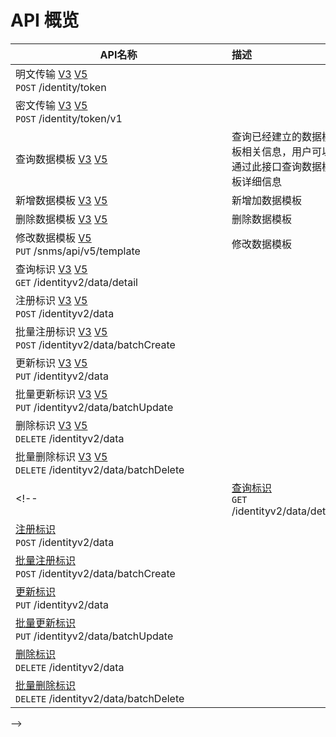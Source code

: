 # API 概览

| <div style="width: 330px;">API名称</div>        |      描述      |
| -------------------- | :----------- |
| 明文传输 <Badge type="warning">[V3](./v3/identity-auth.md#明文传输)</Badge>  <Badge type="tip">[V5](./v5/identity-auth.md#明文传输)</Badge> <div class="api-list-url">`POST`  /identity/token </div>     |  | 
| 密文传输  <Badge type="warning">[V3](./v3/identity-auth.md#密文传输)</Badge>  <Badge type="tip">[V5](./v5/identity-auth.md#密文传输)</Badge> <div class="api-list-url">`POST`  /identity/token/v1 </div>    |      |
| 查询数据模板  <Badge type="warning">[V3](./v3/template.md#查询数据模板)</Badge>  <Badge type="tip">[V5](./v5/template.md#查询数据模板)</Badge>   |  查询已经建立的数据模板相关信息，用户可以通过此接口查询数据模板详细信息    |
| 新增数据模板  <Badge type="warning">[V3](./v3/template.md#新增数据模板)</Badge>  <Badge type="tip">[V5](./v5/template.md#新增数据模板)</Badge>   |   新增加数据模板   |
| 删除数据模板 <Badge type="warning">[V3](./v3/template.md#删除数据模板)</Badge>  <Badge type="tip">[V5](./v5/template.md#删除数据模板)</Badge>      |  删除数据模板    |
| 修改数据模板  <Badge type="tip">[V5](./v5/template.md#修改数据模板)</Badge> <div class="api-list-url">`PUT`  /snms/api/v5/template </div>    |  修改数据模板    |
| 查询标识  <Badge type="warning">[V3](./v3/handle-operate.md#查询标识)</Badge>  <Badge type="tip">[V5](./v5/handle-operate.md#查询标识)</Badge>  <div class="api-list-url">`GET`  /identityv2/data/detail </div>    |      |
| 注册标识  <Badge type="warning">[V3](./v3/handle-operate.md#注册标识)</Badge>  <Badge type="tip">[V5](./v5/handle-operate.md#注册标识)</Badge> <div class="api-list-url">`POST`  /identityv2/data </div>    |      |
| 批量注册标识 <Badge type="warning">[V3](./v3/handle-operate.md#批量注册标识)</Badge>  <Badge type="tip">[V5](./v5/handle-operate.md#批量注册标识)</Badge>  <div class="api-list-url">`POST`  /identityv2/data/batchCreate </div>    |      |
| 更新标识  <Badge type="warning">[V3](./v3/handle-operate.md#更新标识)</Badge>  <Badge type="tip">[V5](./v5/handle-operate.md#更新标识)</Badge>  <div class="api-list-url">`PUT`  /identityv2/data </div>    |      |
| 批量更新标识 <Badge type="warning">[V3](./v3/handle-operate.md#批量更新标识)</Badge>  <Badge type="tip">[V5](./v5/handle-operate.md#批量更新标识)</Badge> <div class="api-list-url">`PUT`  /identityv2/data/batchUpdate </div>    |      |
| 删除标识 <Badge type="warning">[V3](./v3/handle-operate.md#删除标识)</Badge>  <Badge type="tip">[V5](./v5/handle-operate.md#删除标识)</Badge>  <div class="api-list-url">`DELETE`  /identityv2/data </div>    |      |
| 批量删除标识  <Badge type="warning">[V3](./v3/handle-operate.md#批量删除标识)</Badge>  <Badge type="tip">[V5](./v5/handle-operate.md#批量删除标识)</Badge>  <div class="api-list-url">`DELETE`  /identityv2/data/batchDelete </div>    |      |
<!-- | [查询标识](./v5/handle-operate.md#查询标识)  <div class="api-list-url">`GET`  /identityv2/data/detail </div>    |      |
| [注册标识](./v5/handle-operate.md#注册标识)  <div class="api-list-url">`POST`  /identityv2/data </div>    |      |
| [批量注册标识](./v5/handle-operate.md#批量注册标识)  <div class="api-list-url">`POST`  /identityv2/data/batchCreate </div>    |      |
| [更新标识](./v5/handle-operate.md#更新标识)  <div class="api-list-url">`PUT`  /identityv2/data </div>    |      |
| [批量更新标识](./v5/handle-operate.md#批量更新标识)  <div class="api-list-url">`PUT`  /identityv2/data/batchUpdate </div>    |      |
| [删除标识](./v5/handle-operate.md#删除标识)  <div class="api-list-url">`DELETE`  /identityv2/data </div>    |      |
| [批量删除标识](./v5/handle-operate.md#批量删除标识)  <div class="api-list-url">`DELETE`  /identityv2/data/batchDelete </div>    |      |
 -->



<!-- 
| <div style="width: 330px;">API名称</div>        |      描述      |
| -------------------- | :----------- |
| 明文传输 <Badge type="warning">[V3](./v3/identity-auth.md#明文传输)</Badge>  <Badge type="tip">[V5](./v5/identity-auth.md#明文传输)</Badge> <div class="api-list-url">`POST`  /identity/token </div>     |  | 
| 密文传输  <Badge type="warning">[V3](./v3/identity-auth.md#密文传输)</Badge>  <Badge type="tip">[V5](./v5/identity-auth.md#密文传输)</Badge> <div class="api-list-url">`POST`  /identity/token/v1 </div>    |      |
| [查询数据模板](./v3/template.md#查询数据模板)  <div class="api-list-url">`GET`  /snms/api/v3/template </div>    |      |
| [新增数据模板](./v3/template.md#新增数据模板)  <div class="api-list-url">`POST`  /snms/api/v3/template </div>    |      |
| [删除数据模板](./v3/template.md#删除数据模板)  <div class="api-list-url">`DELETE`  /snms/api/v3/template </div>    |      |
| [查询标识](./v3/handle-operate.md#查询标识)  <div class="api-list-url">`GET`  /identityv2/data/detail </div>    |      |
| [注册标识](./v3/handle-operate.md#注册标识)  <div class="api-list-url">`POST`  /identityv2/data </div>    |      |
| [批量注册标识](./v3/handle-operate.md#批量注册标识)  <div class="api-list-url">`POST`  /identityv2/data/batchCreate </div>    |      |
| [更新标识](./v3/handle-operate.md#更新标识)  <div class="api-list-url">`PUT`  /identityv2/data </div>    |      |
| [批量更新标识](./v3/handle-operate.md#批量更新标识)  <div class="api-list-url">`PUT`  /identityv2/data/batchUpdate </div>    |      |
| [删除标识](./v3/handle-operate.md#删除标识)  <div class="api-list-url">`DELETE`  /identityv2/data </div>    |      |
| [批量删除标识](./v3/handle-operate.md#批量删除标识)  <div class="api-list-url">`DELETE`  /identityv2/data/batchDelete </div>    |      |
| [查询数据模板](./v5/template.md#查询数据模板)  <div class="api-list-url">`GET`  /snms/api/v5/template </div>    |      |
| [新增数据模板](./v5/template.md#新增数据模板)  <div class="api-list-url">`POST`  /snms/api/v5/template </div>    |      |
| [修改数据模板](./v5/template.md#修改数据模板)  <div class="api-list-url">`PUT`  /snms/api/v5/template </div>    |      |
| [删除数据模板](./v5/template.md#删除数据模板)  <div class="api-list-url">`DELETE`  /snms/api/v5/template </div>    |      |
| [查询标识](./v5/handle-operate.md#查询标识)  <div class="api-list-url">`GET`  /identityv2/data/detail </div>    |      |
| [注册标识](./v5/handle-operate.md#注册标识)  <div class="api-list-url">`POST`  /identityv2/data </div>    |      |
| [批量注册标识](./v5/handle-operate.md#批量注册标识)  <div class="api-list-url">`POST`  /identityv2/data/batchCreate </div>    |      |
| [更新标识](./v5/handle-operate.md#更新标识)  <div class="api-list-url">`PUT`  /identityv2/data </div>    |      |
| [批量更新标识](./v5/handle-operate.md#批量更新标识)  <div class="api-list-url">`PUT`  /identityv2/data/batchUpdate </div>    |      |
| [删除标识](./v5/handle-operate.md#删除标识)  <div class="api-list-url">`DELETE`  /identityv2/data </div>    |      |
| [批量删除标识](./v5/handle-operate.md#批量删除标识)  <div class="api-list-url">`DELETE`  /identityv2/data/batchDelete </div>    |      |

 -->


<style type="text/css" rel="stylesheet">
 
:root .VPBadge {
    border-radius: 3px;
}

</style>


 


 